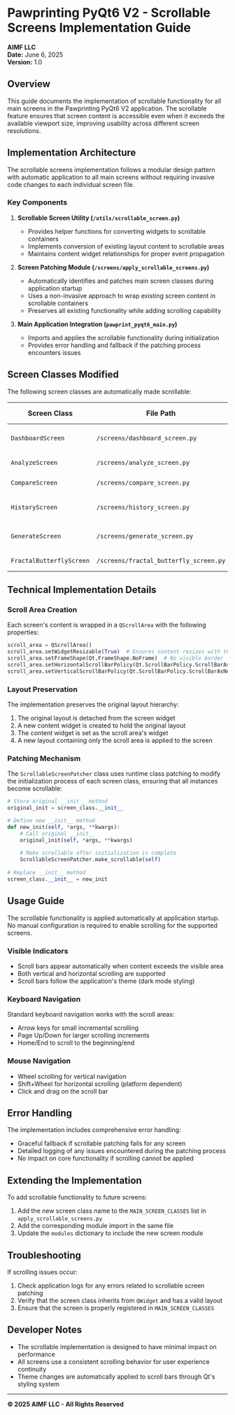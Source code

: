 # Pawprinting PyQt6 V2 - Scrollable Screens Implementation Guide

**AIMF LLC**  
**Date:** June 6, 2025  
**Version:** 1.0

## Overview

This guide documents the implementation of scrollable functionality for all main screens in the Pawprinting PyQt6 V2 application. The scrollable feature ensures that screen content is accessible even when it exceeds the available viewport size, improving usability across different screen resolutions.

## Implementation Architecture

The scrollable screens implementation follows a modular design pattern with automatic application to all main screens without requiring invasive code changes to each individual screen file.

### Key Components

1. **Scrollable Screen Utility (`/utils/scrollable_screen.py`)**
   - Provides helper functions for converting widgets to scrollable containers
   - Implements conversion of existing layout content to scrollable areas
   - Maintains content widget relationships for proper event propagation

2. **Screen Patching Module (`/screens/apply_scrollable_screens.py`)**
   - Automatically identifies and patches main screen classes during application startup
   - Uses a non-invasive approach to wrap existing screen content in scrollable containers
   - Preserves all existing functionality while adding scrolling capability

3. **Main Application Integration (`pawprint_pyqt6_main.py`)**
   - Imports and applies the scrollable functionality during initialization
   - Provides error handling and fallback if the patching process encounters issues

## Screen Classes Modified

The following screen classes are automatically made scrollable:

| Screen Class | File Path | Main Function |
|-------------|-----------|--------------|
| `DashboardScreen` | `/screens/dashboard_screen.py` | Main application dashboard |
| `AnalyzeScreen` | `/screens/analyze_screen.py` | Pawprint file analysis |
| `CompareScreen` | `/screens/compare_screen.py` | Multi-file comparison |
| `HistoryScreen` | `/screens/history_screen.py` | Pawprint history review |
| `GenerateScreen` | `/screens/generate_screen.py` | New pawprint generation |
| `FractalButterflyScreen` | `/screens/fractal_butterfly_screen.py` | Fractal visualization |

## Technical Implementation Details

### Scroll Area Creation

Each screen's content is wrapped in a `QScrollArea` with the following properties:

```python
scroll_area = QScrollArea()
scroll_area.setWidgetResizable(True)  # Ensures content resizes with the scroll area
scroll_area.setFrameShape(Qt.FrameShape.NoFrame)  # No visible border
scroll_area.setHorizontalScrollBarPolicy(Qt.ScrollBarPolicy.ScrollBarAsNeeded)  # Show horizontal scrollbar if needed
scroll_area.setVerticalScrollBarPolicy(Qt.ScrollBarPolicy.ScrollBarAsNeeded)  # Show vertical scrollbar if needed
```

### Layout Preservation

The implementation preserves the original layout hierarchy:

1. The original layout is detached from the screen widget
2. A new content widget is created to hold the original layout
3. The content widget is set as the scroll area's widget
4. A new layout containing only the scroll area is applied to the screen

### Patching Mechanism

The `ScrollableScreenPatcher` class uses runtime class patching to modify the initialization process of each screen class, ensuring that all instances become scrollable:

```python
# Store original __init__ method
original_init = screen_class.__init__

# Define new __init__ method
def new_init(self, *args, **kwargs):
    # Call original __init__
    original_init(self, *args, **kwargs)
    
    # Make scrollable after initialization is complete
    ScrollableScreenPatcher.make_scrollable(self)
    
# Replace __init__ method
screen_class.__init__ = new_init
```

## Usage Guide

The scrollable functionality is applied automatically at application startup. No manual configuration is required to enable scrolling for the supported screens.

### Visible Indicators

- Scroll bars appear automatically when content exceeds the visible area
- Both vertical and horizontal scrolling are supported
- Scroll bars follow the application's theme (dark mode styling)

### Keyboard Navigation

Standard keyboard navigation works with the scroll areas:

- Arrow keys for small incremental scrolling
- Page Up/Down for larger scrolling increments
- Home/End to scroll to the beginning/end

### Mouse Navigation

- Wheel scrolling for vertical navigation
- Shift+Wheel for horizontal scrolling (platform dependent)
- Click and drag on the scroll bar

## Error Handling

The implementation includes comprehensive error handling:

- Graceful fallback if scrollable patching fails for any screen
- Detailed logging of any issues encountered during the patching process
- No impact on core functionality if scrolling cannot be applied

## Extending the Implementation

To add scrollable functionality to future screens:

1. Add the new screen class name to the `MAIN_SCREEN_CLASSES` list in `apply_scrollable_screens.py`
2. Add the corresponding module import in the same file
3. Update the `modules` dictionary to include the new screen module

## Troubleshooting

If scrolling issues occur:

1. Check application logs for any errors related to scrollable screen patching
2. Verify that the screen class inherits from `QWidget` and has a valid layout
3. Ensure that the screen is properly registered in `MAIN_SCREEN_CLASSES`

## Developer Notes

- The scrollable implementation is designed to have minimal impact on performance
- All screens use a consistent scrolling behavior for user experience continuity
- Theme changes are automatically applied to scroll bars through Qt's styling system

---

**© 2025 AIMF LLC - All Rights Reserved**
